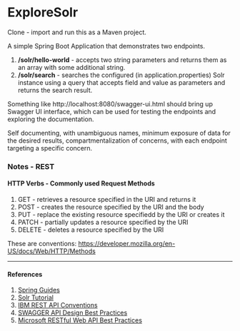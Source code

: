 # ExploreSolr
Clone - import and run this as a Maven project.

A simple Spring Boot Application that demonstrates two endpoints.

1. **/solr/hello-world** - accepts two string parameters and returns them as an array with some additional string.
2. **/solr/search** - searches the configured (in application.properties) Solr instance using a query that
   accepts field and value as parameters and returns the search result.

Something like http://localhost:8080/swagger-ui.html should bring up Swagger UI interface, which can be used
for testing the endpoints and exploring the documentation.

Self documenting, with unambiguous names, minimum exposure of data for the desired results,
compartmentalization of concerns, with each endpoint targeting a specific concern.

### Notes - REST
#### HTTP Verbs - Commonly used Request Methods
1. GET - retrieves a resource specified in the URI and returns it
2. POST - creates the resource specified by the URI and the body
3. PUT - replace the existing resource specifiedd by the URI or creates it
4. PATCH - partially updates a resource specified by the URI
5. DELETE - deletes a resource specified by the URI

These are conventions: https://developer.mozilla.org/en-US/docs/Web/HTTP/Methods


---
#### References
1. [Spring Guides](https://spring.io/guides)
2. [Solr Tutorial](https://solr.apache.org/guide/8_11/solr-tutorial.html)
3. [IBM REST API Conventions](https://www.ibm.com/docs/en/urbancode-build/6.1.2?topic=reference-rest-api-conventions)
4. [SWAGGER API Design Best Practices](https://swagger.io/blog/api-design/api-design-best-practices/)
5. [Microsoft RESTful Web API Best Practices](https://docs.microsoft.com/en-us/azure/architecture/best-practices/api-design)
